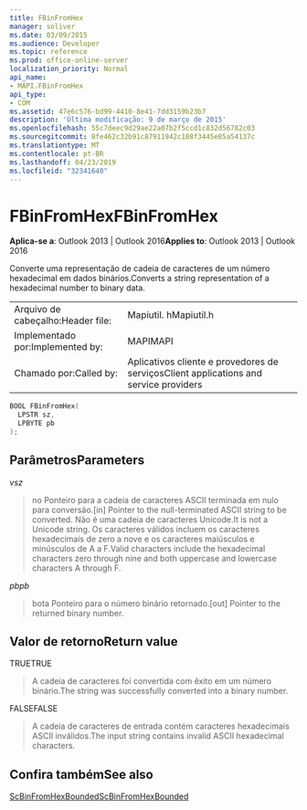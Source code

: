 ```yaml
---
title: FBinFromHex
manager: soliver
ms.date: 03/09/2015
ms.audience: Developer
ms.topic: reference
ms.prod: office-online-server
localization_priority: Normal
api_name:
- MAPI.FBinFromHex
api_type:
- COM
ms.assetid: 47e6c576-bd99-4410-8e41-7dd3159b23b7
description: 'Última modificação: 9 de março de 2015'
ms.openlocfilehash: 55c7deec9d29ae22a07b2f5ccd1c832d56782c03
ms.sourcegitcommit: 8fe462c32b91c87911942c188f3445e85a54137c
ms.translationtype: MT
ms.contentlocale: pt-BR
ms.lasthandoff: 04/23/2019
ms.locfileid: "32341640"
---
```

# <a name="fbinfromhex"></a><span data-ttu-id="f9768-103">FBinFromHex</span><span class="sxs-lookup"><span data-stu-id="f9768-103">FBinFromHex</span></span>

  
  
<span data-ttu-id="f9768-104">**Aplica-se a**: Outlook 2013 | Outlook 2016</span><span class="sxs-lookup"><span data-stu-id="f9768-104">**Applies to**: Outlook 2013 | Outlook 2016</span></span> 
  
<span data-ttu-id="f9768-105">Converte uma representação de cadeia de caracteres de um número hexadecimal em dados binários.</span><span class="sxs-lookup"><span data-stu-id="f9768-105">Converts a string representation of a hexadecimal number to binary data.</span></span> 
  
|||
|:-----|:-----|
|<span data-ttu-id="f9768-106">Arquivo de cabeçalho:</span><span class="sxs-lookup"><span data-stu-id="f9768-106">Header file:</span></span>  <br/> |<span data-ttu-id="f9768-107">Mapiutil. h</span><span class="sxs-lookup"><span data-stu-id="f9768-107">Mapiutil.h</span></span>  <br/> |
|<span data-ttu-id="f9768-108">Implementado por:</span><span class="sxs-lookup"><span data-stu-id="f9768-108">Implemented by:</span></span>  <br/> |<span data-ttu-id="f9768-109">MAPI</span><span class="sxs-lookup"><span data-stu-id="f9768-109">MAPI</span></span>  <br/> |
|<span data-ttu-id="f9768-110">Chamado por:</span><span class="sxs-lookup"><span data-stu-id="f9768-110">Called by:</span></span>  <br/> |<span data-ttu-id="f9768-111">Aplicativos cliente e provedores de serviços</span><span class="sxs-lookup"><span data-stu-id="f9768-111">Client applications and service providers</span></span>  <br/> |
   
```cpp
BOOL FBinFromHex(
  LPSTR sz,
  LPBYTE pb
);
```

## <a name="parameters"></a><span data-ttu-id="f9768-112">Parâmetros</span><span class="sxs-lookup"><span data-stu-id="f9768-112">Parameters</span></span>

 <span data-ttu-id="f9768-113">_v_</span><span class="sxs-lookup"><span data-stu-id="f9768-113">_sz_</span></span>
  
> <span data-ttu-id="f9768-114">no Ponteiro para a cadeia de caracteres ASCII terminada em nulo para conversão.</span><span class="sxs-lookup"><span data-stu-id="f9768-114">[in] Pointer to the null-terminated ASCII string to be converted.</span></span> <span data-ttu-id="f9768-115">Não é uma cadeia de caracteres Unicode.</span><span class="sxs-lookup"><span data-stu-id="f9768-115">It is not a Unicode string.</span></span> <span data-ttu-id="f9768-116">Os caracteres válidos incluem os caracteres hexadecimais de zero a nove e os caracteres maiúsculos e minúsculos de A a F.</span><span class="sxs-lookup"><span data-stu-id="f9768-116">Valid characters include the hexadecimal characters zero through nine and both uppercase and lowercase characters A through F.</span></span>
    
 <span data-ttu-id="f9768-117">_pb_</span><span class="sxs-lookup"><span data-stu-id="f9768-117">_pb_</span></span>
  
> <span data-ttu-id="f9768-118">bota Ponteiro para o número binário retornado.</span><span class="sxs-lookup"><span data-stu-id="f9768-118">[out] Pointer to the returned binary number.</span></span>
    
## <a name="return-value"></a><span data-ttu-id="f9768-119">Valor de retorno</span><span class="sxs-lookup"><span data-stu-id="f9768-119">Return value</span></span>

<span data-ttu-id="f9768-120">TRUE</span><span class="sxs-lookup"><span data-stu-id="f9768-120">TRUE</span></span> 
  
> <span data-ttu-id="f9768-121">A cadeia de caracteres foi convertida com êxito em um número binário.</span><span class="sxs-lookup"><span data-stu-id="f9768-121">The string was successfully converted into a binary number.</span></span> 
    
<span data-ttu-id="f9768-122">FALSE</span><span class="sxs-lookup"><span data-stu-id="f9768-122">FALSE</span></span> 
  
> <span data-ttu-id="f9768-123">A cadeia de caracteres de entrada contém caracteres hexadecimais ASCII inválidos.</span><span class="sxs-lookup"><span data-stu-id="f9768-123">The input string contains invalid ASCII hexadecimal characters.</span></span>
    
## <a name="see-also"></a><span data-ttu-id="f9768-124">Confira também</span><span class="sxs-lookup"><span data-stu-id="f9768-124">See also</span></span>



[<span data-ttu-id="f9768-125">ScBinFromHexBounded</span><span class="sxs-lookup"><span data-stu-id="f9768-125">ScBinFromHexBounded</span></span>](scbinfromhexbounded.md)

